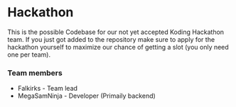 Hackathon
=========

This is the possible Codebase for our not yet accepted Koding Hackathon team. If you just got added to the repository make sure to apply for the hackathon yourself to maximize our chance of getting a slot (you only need one per team).

### Team members
* Falkirks - Team lead 
* MegaSamNinja - Developer (Primaily backend)
